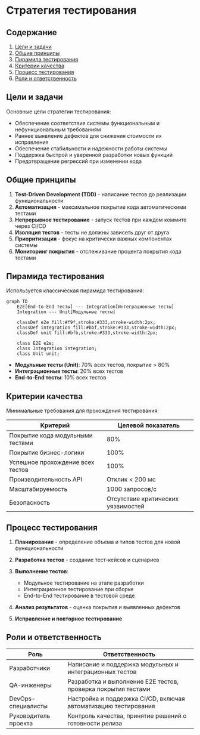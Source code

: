 # Стратегия тестирования

## Содержание

1. [Цели и задачи](#цели-и-задачи)
2. [Общие принципы](#общие-принципы)
3. [Пирамида тестирования](#пирамида-тестирования)
4. [Критерии качества](#критерии-качества)
5. [Процесс тестирования](#процесс-тестирования)
6. [Роли и ответственность](#роли-и-ответственность)

## Цели и задачи

Основные цели стратегии тестирования:

- Обеспечение соответствия системы функциональным и нефункциональным требованиям
- Раннее выявление дефектов для снижения стоимости их исправления
- Обеспечение стабильности и надежности работы системы
- Поддержка быстрой и уверенной разработки новых функций
- Предотвращение регрессий при изменении кода

## Общие принципы

1. **Test-Driven Development (TDD)** - написание тестов до реализации функциональности
2. **Автоматизация** - максимальное покрытие кода автоматическими тестами
3. **Непрерывное тестирование** - запуск тестов при каждом коммите через CI/CD
4. **Изоляция тестов** - тесты не должны зависеть друг от друга
5. **Приоритизация** - фокус на критически важных компонентах системы
6. **Мониторинг покрытия** - отслеживание процента покрытия кода тестами

## Пирамида тестирования

Используется классическая пирамида тестирования:

```mermaid
graph TD
    E2E[End-to-End тесты] --- Integration[Интеграционные тесты]
    Integration --- Unit[Модульные тесты]
    
    classDef e2e fill:#f9f,stroke:#333,stroke-width:2px;
    classDef integration fill:#bbf,stroke:#333,stroke-width:2px;
    classDef unit fill:#bfb,stroke:#333,stroke-width:2px;
    
    class E2E e2e;
    class Integration integration;
    class Unit unit;
```

- **Модульные тесты (Unit)**: 70% всех тестов, покрытие > 80%
- **Интеграционные тесты**: 20% всех тестов
- **End-to-End тесты**: 10% всех тестов

## Критерии качества
Минимальные требования для прохождения тестирования:

| Критерий | Целевой показатель |
| --- | --- |
| Покрытие кода модульными тестами | 80% |
| Покрытие бизнес-логики | 100% |
| Успешное прохождение всех тестов | 100% |
| Производительность API | Отклик < 200 мс |
| Масштабируемость | 1000 запросов/с |
| Безопасность | Отсутствие критических уязвимостей |
## Процесс тестирования
1. **Планирование** - определение объема и типов тестов для новой функциональности
2. **Разработка тестов** - создание тест-кейсов и сценариев
3. **Выполнение тестов**:
    - Модульное тестирование на этапе разработки
    - Интеграционное тестирование при сборке
    - End-to-End тестирование в тестовой среде

4. **Анализ результатов** - оценка покрытия и выявленных дефектов
5. **Исправление и повторное тестирование**

## Роли и ответственность

| Роль | Ответственность |
| --- | --- |
| Разработчики | Написание и поддержка модульных и интеграционных тестов |
| QA-инженеры | Разработка и выполнение E2E тестов, проверка покрытия тестами |
| DevOps-специалисты | Настройка и поддержка CI/CD, включая автоматизацию тестирования |
| Руководитель проекта | Контроль качества, принятие решений о готовности релиза |
